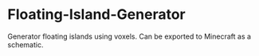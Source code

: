 # Floating-Island-Generator
Generator floating islands using voxels. Can be exported to Minecraft as a schematic.
